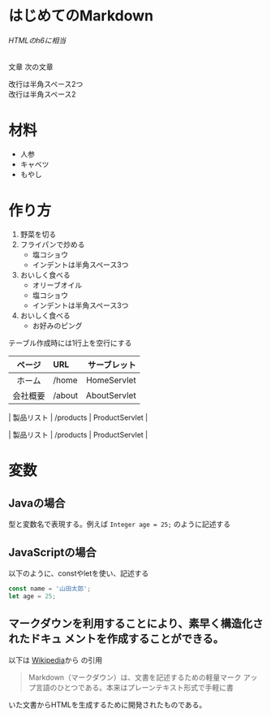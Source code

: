 # はじめてのMarkdown
###### HTMLのh6に相当
文章
次の文章  

改行は半角スペース2つ  
改行は半角スペース2  

# 材料
- 人参
- キャベツ
- もやし
# 作り方
1. 野菜を切る
1. フライパンで炒める
   - 塩コショウ
   - インデントは半角スペース3つ
1. おいしく食べる
   - オリーブオイル
   - 塩コショウ
   - インデントは半角スペース3つ
1. おいしく食べる
   - お好みのピング

テーブル作成時には1行上を空行にする

| ページ | URL | サーブレット |
|:----------:|:----------|---------------:|
| ホーム | /home | HomeServlet |
| 会社概要 | /about | AboutServlet |

| 製品リスト | /products | ProductServlet | 

| 製品リスト | /products | ProductServlet |


# 変数
## Javaの場合
型と変数名で表現する。例えば `Integer age = 25;` のように記述する
## JavaScriptの場合
以下のように、constやletを使い、記述する
```javascript
const name = '山田太郎';
let age = 25;
```


マークダウンを利用することにより、**素早く**構造化されたドキュ
メントを作成することができる。
---
以下は
[Wikipedia](https://ja.wikipedia.org/wiki/Markdown
)から
の引用
> Markdown（マークダウン）は、文書を記述するための軽量マーク
アップ言語のひとつである。本来はプレーンテキスト形式で手軽に書

いた文書からHTMLを生成するために開発されたものである。

